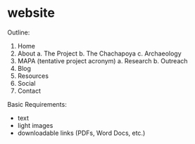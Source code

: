# website

Outline:
1. Home
2. About
  a. The Project
  b. The Chachapoya
  c. Archaeology
3. MAPA (tentative project acronym)
  a. Research
  b. Outreach
4. Blog
5. Resources
6. Social
7. Contact

Basic Requirements:
- text
- light images
- downloadable links (PDFs, Word Docs, etc.)

